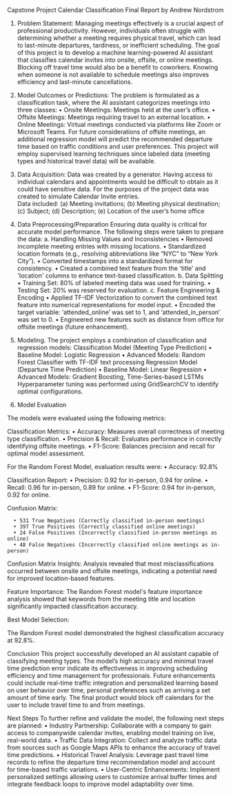 Capstone Project
Calendar Classification Final Report by Andrew Nordstrom

1. Problem Statement: Managing meetings effectively is a crucial aspect of professional productivity. However, individuals often struggle with determining whether a meeting requires physical travel, which can lead to last-minute departures, tardiness, or inefficient scheduling. The goal of this project is to develop a machine learning-powered AI assistant that classifies calendar invites into onsite, offsite, or online meetings. Blocking off travel time would also be a benefit to coworkers.  Knowing when someone is not available to schedule meetings also improves efficiency and last-minute cancellations. 

2. Model Outcomes or Predictions: The problem is formulated as a classification task, where the AI assistant categorizes meetings into three classes:
	• Onsite Meetings: Meetings held at the user’s office.
	• Offsite Meetings: Meetings requiring travel to an external location.
	• Online Meetings: Virtual meetings conducted via platforms like Zoom or Microsoft Teams.
For future considerations of offsite meetings, an additional regression model will predict the recommended departure time based on traffic conditions and user preferences. This project will employ supervised learning techniques since labeled data (meeting types and historical travel data) will be available.

3. Data Acquisition: Data was created by a generator.  Having access to individual calendars and appointments would be difficult to obtain as it could have sensitive data.  For the purposes of the project data was created to simulate Calendar Invite entries.  
Data included: (a) Meeting invitations; (b) Meeting physical destination; (c) Subject; (d) Description; (e) Location of the user’s home office

4. Data Preprocessing/Preparation Ensuring data quality is critical for accurate model performance. The following steps were taken to prepare the data:
	a. Handling Missing Values and Inconsistencies
	  • Removed incomplete meeting entries with missing locations.
	  • Standardized location formats (e.g., resolving abbreviations like “NYC” to “New York City”).
	  • Converted timestamps into a standardized format for consistency.
	  • Created a combined text feature from the 'title' and 'location' columns to enhance text-based classification.
	b. Data Splitting
	  • Training Set: 80% of labeled meeting data was used for training.
	  • Testing Set: 20% was reserved for evaluation.
	c. Feature Engineering & Encoding
	  • Applied TF-IDF Vectorization to convert the combined text feature into numerical representations for model input.
	  • Encoded the target variable: ‘attended_online’ was set to 1, and ‘attended_in_person’ was set to 0.
	  • Engineered new features such as distance from office for offsite meetings (future enhancement).

5. Modeling. The project employs a combination of classification and regression models:
Classification Model (Meeting Type Prediction)
	  • Baseline Model: Logistic Regression
	  • Advanced Models: Random Forest Classifier with TF-IDF text processing
Regression Model (Departure Time Prediction)
	  • Baseline Model: Linear Regression
	  • Advanced Models: Gradient Boosting, Time-Series-based LSTMs
Hyperparameter tuning was performed using GridSearchCV to identify optimal configurations.

6. Model Evaluation

The models were evaluated using the following metrics:

Classification Metrics:
	  • Accuracy: Measures overall correctness of meeting type classification.
	  • Precision & Recall: Evaluates performance in correctly identifying offsite meetings.
	  • F1-Score: Balances precision and recall for optimal model assessment.

For the Random Forest Model, evaluation results were:
	  • Accuracy: 92.8%

Classification Report:
	  • Precision: 0.92 for in-person, 0.94 for online.
	  • Recall: 0.96 for in-person, 0.89 for online.
	  • F1-Score: 0.94 for in-person, 0.92 for online.

Confusion Matrix:

	  • 531 True Negatives (Correctly classified in-person meetings)
	  • 397 True Positives (Correctly classified online meetings)
	  • 24 False Positives (Incorrectly classified in-person meetings as online)
	  • 48 False Negatives (Incorrectly classified online meetings as in-person)

Confusion Matrix Insights: Analysis revealed that most misclassifications occurred between onsite and offsite meetings, indicating a potential need for improved location-based features.

Feature Importance: The Random Forest model's feature importance analysis showed that keywords from the meeting title and location significantly impacted classification accuracy.

Best Model Selection:

The Random Forest model demonstrated the highest classification accuracy at 92.8%.

Conclusion
This project successfully developed an AI assistant capable of classifying meeting types. The model’s high accuracy and minimal travel time prediction error indicate its effectiveness in improving scheduling efficiency and time management for professionals. Future enhancements could include real-time traffic integration and personalized learning based on user behavior over time, personal preferences such as arriving a set amount of time early.  The final product would block off calendars for the user to include travel time to and from meetings.  

Next Steps
To further refine and validate the model, the following next steps are planned:
	• Industry Partnership: Collaborate with a company to gain access to companywide calendar invites, enabling model training on live, real-world data.
	• Traffic Data Integration: Collect and analyze traffic data from sources such as Google Maps APIs to enhance the accuracy of travel time predictions.
	• Historical Travel Analysis: Leverage past travel time records to refine the departure time recommendation model and account for time-based traffic variations.
	• User-Centric Enhancements: Implement personalized settings allowing users to customize arrival buffer times and integrate feedback loops to improve model adaptability over time.

